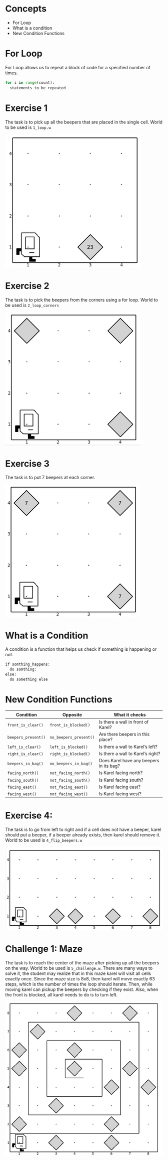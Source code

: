# Concepts
* For Loop
* What is a condition
* New Condition Functions



# For Loop

For Loop allows us to repeat a block of code for a specified number of times.


```python
for i in range(count):
  statements to be repeated
```

# Exercise 1

  The task is to pick up all the beepers that are placed in the single cell. World to be used is `1_loop.w`

  ![Introduction World](images/1_loop.png)


# Exercise 2

  The task is to pick the beepers from the corners using a for loop. World to be used is `2_loop_corners`

  ![loop_corners](images/2_loop_corners.png)


# Exercise 3

The task is to put 7 beepers at each corner.

![loop_corners](images/3_nested_loops.png)

# What is a Condition

A condition is a function that helps us check if something is happening or not.

```
if somthing_happens:
  do somthing:
else:
  do something else
```


# New Condition Functions

|Condition|Opposite| What it checks |
|---------|--------|--------------- |
|`front_is_clear()` | `front_is_blocked()` | Is there a wall in front of Karel?|
|`beepers_present()` | `no_beepers_present()` | Are there beepers in this place?|
|`left_is_clear()` | `left_is_blocked()` | Is there a wall to Karel’s left?|
|`right_is_clear()`| `right_is_blocked()`| Is there a wall to Karel’s right?|
|`beepers_in_bag()`| `no_beepers_in_bag()`| Does Karel have any beepers in its bag?|
|`facing_north()`| `not_facing_north()`| Is Karel facing north?|
|`facing_south()`| `not_facing_south()`| Is Karel facing south?|
|`facing_east()`| `not_facing_east()`| Is Karel facing east?|
|`facing_west()`| `not_facing_west()`| Is Karel facing west?|


# Exercise 4:

The task is to go from left to right and if a cell does not have a beeper, karel should put a beeper, if a beeper already exists, then karel should remove it. World to be used is `4_flip_beepers.w`

![loop_corners](images/4_flip_beepers.png)


# Challenge 1: Maze

The task is to reach the center of the maze after picking up all the beepers on the way. World to be used is `5_challenge.w`. There are many ways to solve it, the student may realize that in this maze karel will visit all cells exactly once. Since the maze size is 8x8, then karel will move exactly 63 steps, which is the number of times the loop should iterate. Then, while moving karel can pickup the beepers by checking if they exist. Also, when the front is blocked, all karel needs to do is to turn left.

![maze](images/5_challenge.png)

